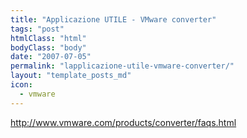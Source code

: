 ```yaml
---
title: "Applicazione UTILE - VMware converter"
tags: "post"
htmlClass: "html"
bodyClass: "body"
date: "2007-07-05"
permalink: "lapplicazione-utile-vmware-converter/"
layout: "template_posts_md"
icon:
  - vmware
---
```

<p><a href="http://www.vmware.com/products/converter/faqs.html">http://www.vmware.com/products/converter/faqs.html</a></p>
